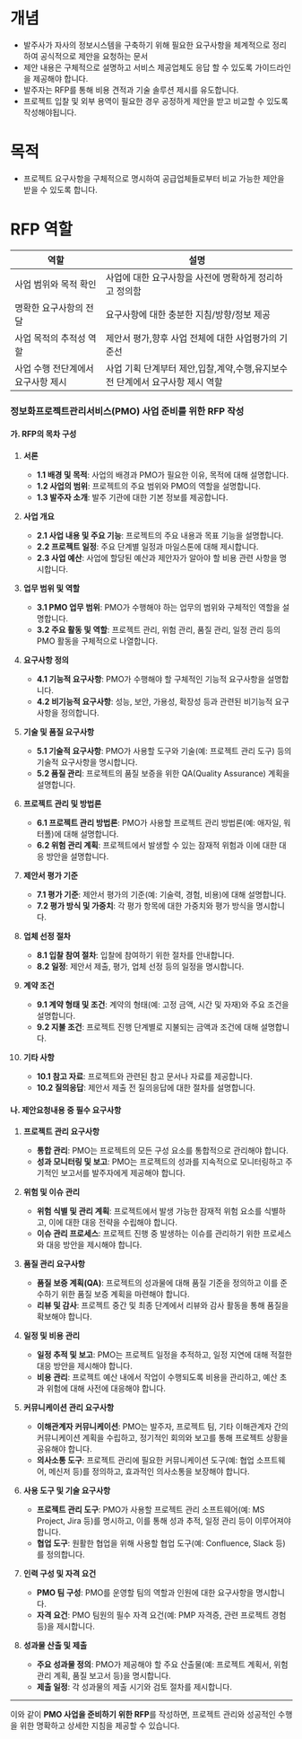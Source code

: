 # 개념
* 발주사가 자사의 정보시스템을 구축하기 위해 필요한 요구사항을 체계적으로 정리하여 공식적으로 제안을 요청하는 문서
* 제안 내용은 구체적으로 설명하고 서비스 제공업체도 응답 할 수 있도록 가이드라인을 제공해야 합니다.
* 발주자는 RFP를 통해 비용 견적과 기술 솔루션 제시를 유도합니다.
* 프로젝트 입찰 및 외부 용역이 필요한 경우 공정하게 제안을 받고 비교할 수 있도록 작성해야됩니다.

# 목적
* 프로젝트 요구사항을 구체적으로 명시하여 공급업체들로부터 비교 가능한 제안을 받을 수 있도록 합니다.

# RFP 역할
역할|설명
|---|---|
사업 범위와 목적 확인|사업에 대한 요구사항을 사전에 명확하게 정리하고 정의함
명확한 요구사항의 전달|요구사항에 대한 충분한 지침/방향/정보 제공
사업 목적의 추적성 역할|제안서 평가,향후 사업 전체에 대한 사업평가의 기준선
사업 수행 전단계에서 요구사항 제시|사업 기획 단계부터 제안,입찰,계약,수행,유지보수 전 단계에서 요구사항 제시 역할


### 정보화프로젝트관리서비스(PMO) 사업 준비를 위한 RFP 작성

#### 가. RFP의 목차 구성

1. **서론**
   - **1.1 배경 및 목적**: 사업의 배경과 PMO가 필요한 이유, 목적에 대해 설명합니다.
   - **1.2 사업의 범위**: 프로젝트의 주요 범위와 PMO의 역할을 설명합니다.
   - **1.3 발주자 소개**: 발주 기관에 대한 기본 정보를 제공합니다.

2. **사업 개요**
   - **2.1 사업 내용 및 주요 기능**: 프로젝트의 주요 내용과 목표 기능을 설명합니다.
   - **2.2 프로젝트 일정**: 주요 단계별 일정과 마일스톤에 대해 제시합니다.
   - **2.3 사업 예산**: 사업에 할당된 예산과 제안자가 알아야 할 비용 관련 사항을 명시합니다.

3. **업무 범위 및 역할**
   - **3.1 PMO 업무 범위**: PMO가 수행해야 하는 업무의 범위와 구체적인 역할을 설명합니다.
   - **3.2 주요 활동 및 역할**: 프로젝트 관리, 위험 관리, 품질 관리, 일정 관리 등의 PMO 활동을 구체적으로 나열합니다.

4. **요구사항 정의**
   - **4.1 기능적 요구사항**: PMO가 수행해야 할 구체적인 기능적 요구사항을 설명합니다.
   - **4.2 비기능적 요구사항**: 성능, 보안, 가용성, 확장성 등과 관련된 비기능적 요구사항을 정의합니다.

5. **기술 및 품질 요구사항**
   - **5.1 기술적 요구사항**: PMO가 사용할 도구와 기술(예: 프로젝트 관리 도구) 등의 기술적 요구사항을 명시합니다.
   - **5.2 품질 관리**: 프로젝트의 품질 보증을 위한 QA(Quality Assurance) 계획을 설명합니다.

6. **프로젝트 관리 및 방법론**
   - **6.1 프로젝트 관리 방법론**: PMO가 사용할 프로젝트 관리 방법론(예: 애자일, 워터폴)에 대해 설명합니다.
   - **6.2 위험 관리 계획**: 프로젝트에서 발생할 수 있는 잠재적 위험과 이에 대한 대응 방안을 설명합니다.

7. **제안서 평가 기준**
   - **7.1 평가 기준**: 제안서 평가의 기준(예: 기술력, 경험, 비용)에 대해 설명합니다.
   - **7.2 평가 방식 및 가중치**: 각 평가 항목에 대한 가중치와 평가 방식을 명시합니다.

8. **업체 선정 절차**
   - **8.1 입찰 참여 절차**: 입찰에 참여하기 위한 절차를 안내합니다.
   - **8.2 일정**: 제안서 제출, 평가, 업체 선정 등의 일정을 명시합니다.

9. **계약 조건**
   - **9.1 계약 형태 및 조건**: 계약의 형태(예: 고정 금액, 시간 및 자재)와 주요 조건을 설명합니다.
   - **9.2 지불 조건**: 프로젝트 진행 단계별로 지불되는 금액과 조건에 대해 설명합니다.

10. **기타 사항**
    - **10.1 참고 자료**: 프로젝트와 관련된 참고 문서나 자료를 제공합니다.
    - **10.2 질의응답**: 제안서 제출 전 질의응답에 대한 절차를 설명합니다.

#### 나. 제안요청내용 중 필수 요구사항

1. **프로젝트 관리 요구사항**
   - **통합 관리**: PMO는 프로젝트의 모든 구성 요소를 통합적으로 관리해야 합니다.
   - **성과 모니터링 및 보고**: PMO는 프로젝트의 성과를 지속적으로 모니터링하고 주기적인 보고서를 발주자에게 제공해야 합니다.

2. **위험 및 이슈 관리**
   - **위험 식별 및 관리 계획**: 프로젝트에서 발생 가능한 잠재적 위험 요소를 식별하고, 이에 대한 대응 전략을 수립해야 합니다.
   - **이슈 관리 프로세스**: 프로젝트 진행 중 발생하는 이슈를 관리하기 위한 프로세스와 대응 방안을 제시해야 합니다.

3. **품질 관리 요구사항**
   - **품질 보증 계획(QA)**: 프로젝트의 성과물에 대해 품질 기준을 정의하고 이를 준수하기 위한 품질 보증 계획을 마련해야 합니다.
   - **리뷰 및 감사**: 프로젝트 중간 및 최종 단계에서 리뷰와 감사 활동을 통해 품질을 확보해야 합니다.

4. **일정 및 비용 관리**
   - **일정 추적 및 보고**: PMO는 프로젝트 일정을 추적하고, 일정 지연에 대해 적절한 대응 방안을 제시해야 합니다.
   - **비용 관리**: 프로젝트 예산 내에서 작업이 수행되도록 비용을 관리하고, 예산 초과 위험에 대해 사전에 대응해야 합니다.

5. **커뮤니케이션 관리 요구사항**
   - **이해관계자 커뮤니케이션**: PMO는 발주자, 프로젝트 팀, 기타 이해관계자 간의 커뮤니케이션 계획을 수립하고, 정기적인 회의와 보고를 통해 프로젝트 상황을 공유해야 합니다.
   - **의사소통 도구**: 프로젝트 관리에 필요한 커뮤니케이션 도구(예: 협업 소프트웨어, 메신저 등)를 정의하고, 효과적인 의사소통을 보장해야 합니다.

6. **사용 도구 및 기술 요구사항**
   - **프로젝트 관리 도구**: PMO가 사용할 프로젝트 관리 소프트웨어(예: MS Project, Jira 등)를 명시하고, 이를 통해 성과 추적, 일정 관리 등이 이루어져야 합니다.
   - **협업 도구**: 원활한 협업을 위해 사용할 협업 도구(예: Confluence, Slack 등)를 정의합니다.

7. **인력 구성 및 자격 요건**
   - **PMO 팀 구성**: PMO를 운영할 팀의 역할과 인원에 대한 요구사항을 명시합니다.
   - **자격 요건**: PMO 팀원의 필수 자격 요건(예: PMP 자격증, 관련 프로젝트 경험 등)을 제시합니다.

8. **성과물 산출 및 제출**
   - **주요 성과물 정의**: PMO가 제공해야 할 주요 산출물(예: 프로젝트 계획서, 위험 관리 계획, 품질 보고서 등)을 명시합니다.
   - **제출 일정**: 각 성과물의 제출 시기와 검토 절차를 제시합니다.

---

이와 같이 **PMO 사업을 준비하기 위한 RFP**를 작성하면, 프로젝트 관리와 성공적인 수행을 위한 명확하고 상세한 지침을 제공할 수 있습니다.









